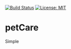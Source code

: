 [![Build Status](https://travis-ci.org/aki59/petCare.svg?branch=master)](https://travis-ci.org/aki59/petCare)
[![License: MIT](https://img.shields.io/badge/License-MIT-yellow.svg)](https://opensource.org/licenses/MIT)
# petCare
Simple 
